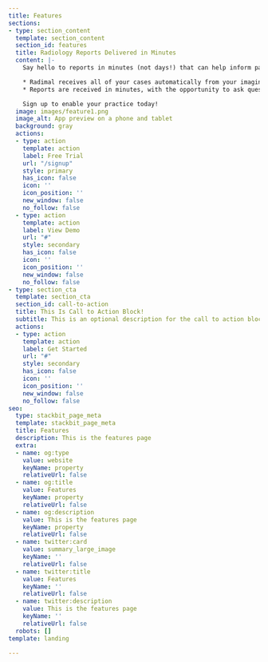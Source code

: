```yaml
---
title: Features
sections:
- type: section_content
  template: section_content
  section_id: features
  title: Radiology Reports Delivered in Minutes
  content: |-
    Say hello to reports in minutes (not days!) that can help inform patient treatment Vets of all experience levels. If it looks normal to you, you'll know in minutes if it looks normal to Radimal too. If the patient needs treatment immediately, you'll know that just as quickly.

    * Radimal receives all of your cases automatically from your imaging station
    * Reports are received in minutes, with the opportunity to ask questions from an attending DAVCM

    Sign up to enable your practice today!
  image: images/feature1.png
  image_alt: App preview on a phone and tablet
  background: gray
  actions:
  - type: action
    template: action
    label: Free Trial
    url: "/signup"
    style: primary
    has_icon: false
    icon: ''
    icon_position: ''
    new_window: false
    no_follow: false
  - type: action
    template: action
    label: View Demo
    url: "#"
    style: secondary
    has_icon: false
    icon: ''
    icon_position: ''
    new_window: false
    no_follow: false
- type: section_cta
  template: section_cta
  section_id: call-to-action
  title: This Is Call to Action Block!
  subtitle: This is an optional description for the call to action block.
  actions:
  - type: action
    template: action
    label: Get Started
    url: "#"
    style: secondary
    has_icon: false
    icon: ''
    icon_position: ''
    new_window: false
    no_follow: false
seo:
  type: stackbit_page_meta
  template: stackbit_page_meta
  title: Features
  description: This is the features page
  extra:
  - name: og:type
    value: website
    keyName: property
    relativeUrl: false
  - name: og:title
    value: Features
    keyName: property
    relativeUrl: false
  - name: og:description
    value: This is the features page
    keyName: property
    relativeUrl: false
  - name: twitter:card
    value: summary_large_image
    keyName: ''
    relativeUrl: false
  - name: twitter:title
    value: Features
    keyName: ''
    relativeUrl: false
  - name: twitter:description
    value: This is the features page
    keyName: ''
    relativeUrl: false
  robots: []
template: landing

---
```

